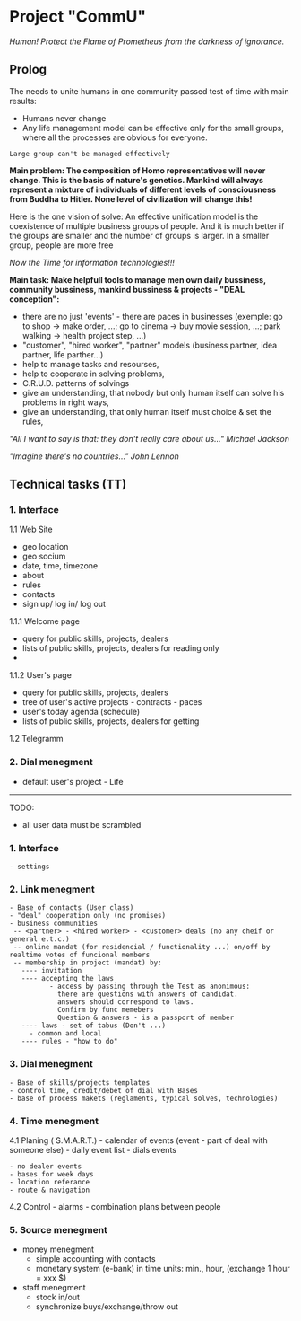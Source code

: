 # Project "CommU"
*Human!
       Protect the Flame of Prometheus from the darkness of ignorance.*

## Prolog
The needs to unite humans in one community passed test of time with main results:
- Humans never change
- Any life management model can be effective only for the small groups, where all the processes are obvious for everyone.

```
Large group can't be managed effectively
```
**Main problem:
The composition of Homo representatives will never change. This is the basis of nature's genetics.
Mankind will always represent a mixture of individuals of different levels of consciousness from Buddha to Hitler.
None level of civilization will change this!**

Here is the one vision of solve:
An effective unification model is the coexistence of multiple business groups of people.
And it is much better if the groups are smaller and the number of groups is larger.
In a smaller group, people are more free


*Now the Time for information technologies!!!*

**Main task: Make helpfull tools to manage men own daily bussiness, community bussiness, mankind bussiness & projects - "DEAL conception":**
- there are no just 'events' - there are paces in businesses (exemple: go to shop -> make order, ...; go to cinema -> buy movie session, ...; park walking -> health project step, ...)
- "customer", "hired worker", "partner" models (business partner, idea partner, life parther...)
- help to manage tasks and resourses,
- help to cooperate in solving problems,
- C.R.U.D. patterns of solvings
- give an understanding, that nobody but only human itself can solve his problems in right ways,
- give an understanding, that only human itself must choice & set the rules,


*"All I want to say is that: they don't really care about us..."*
*Michael Jackson*

*"Imagine there's no countries..."*
*John Lennon*

## Technical tasks (TT)
### 1. Interface
1.1 Web Site
- geo location
- geo socium
- date, time, timezone
- about
- rules
- contacts
- sign up/ log in/ log out
  
1.1.1 Welcome page
- query for public skills, projects, dealers
- lists of public skills, projects, dealers for reading only
- 
1.1.2 User's page
- query for public skills, projects, dealers
- tree of user's active projects - contracts - paces
- user's today agenda (schedule)
- lists of public skills, projects, dealers for getting

1.2 Telegramm

### 2. Dial menegment
- default user's project - Life

---
TODO:
- all user data must be scrambled

### 1. Interface
    - settings


### 2. Link menegment
    - Base of contacts (User class)
    - "deal" cooperation only (no promises)
    - business communities
     -- <partner> - <hired worker> - <customer> deals (no any cheif or general e.t.c.)
     -- online mandat (for residencial / functionality ...) on/off by realtime votes of funcional members
     -- membership in project (mandat) by:
       ---- invitation
       ---- accepting the laws
              - access by passing through the Test as anonimous: 
                there are questions with answers of candidat.
                answers should correspond to laws.
                Confirm by func memebers
                Question & answers - is a passport of member
       ---- laws - set of tabus (Don't ...)
         - common and local
       ---- rules - "how to do"

### 3. Dial menegment
    - Base of skills/projects templates
    - control time, credit/debet of dial with Bases
    - base of process makets (reglaments, typical solves, technologies)

### 4. Time menegment
4.1 Planing ( S.M.A.R.T.)
    - calendar of events (event - part of deal with someone else)
    - daily event list
    - dials events

    - no dealer events
    - bases for week days
    - location referance
    - route & navigation
4.2 Control
    - alarms
    - combination plans between people

### 5. Source menegment
   - money menegment
     - simple accounting with contacts
     - monetary system (e-bank) in time units: min., hour, (exchange 1 hour = xxx $)
   - staff menegment
     - stock in/out
     - synchronize buys/exchange/throw out
